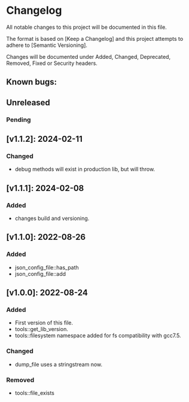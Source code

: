 # Changelog

All notable changes to this project will be documented in this file.

The format is based on [Keep a Changelog] and this project attempts to adhere to [Semantic Versioning].

Changes will be documented under Added, Changed, Deprecated, Removed, Fixed or Security headers.

## Known bugs:

## Unreleased
### Pending

## [v1.1.2]: 2024-02-11
### Changed
- debug methods will exist in production lib, but will throw.

## [v1.1.1]: 2024-02-08
### Added
- changes build and versioning.

## [v1.1.0]: 2022-08-26
### Added
- json_config_file::has_path
- json_config_file::add

## [v1.0.0]: 2022-08-24
### Added
- First version of this file.
- tools::get_lib_version.
- tools::filesystem namespace added for fs compatibility with gcc7.5.

### Changed
- dump_file uses a stringstream now.

### Removed
- tools::file_exists
